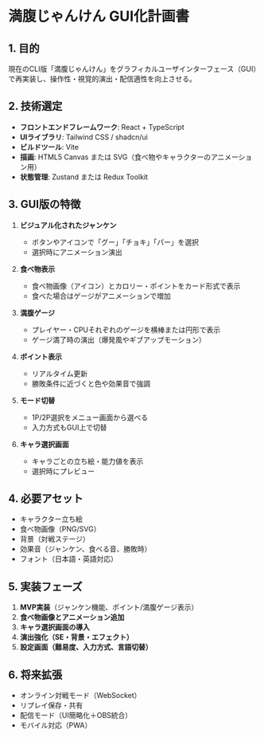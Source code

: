 # 満腹じゃんけん GUI化計画書

## 1. 目的
現在のCLI版「満腹じゃんけん」をグラフィカルユーザインターフェース（GUI）で再実装し、操作性・視覚的演出・配信適性を向上させる。

## 2. 技術選定
- **フロントエンドフレームワーク**: React + TypeScript
- **UIライブラリ**: Tailwind CSS / shadcn/ui
- **ビルドツール**: Vite
- **描画**: HTML5 Canvas または SVG（食べ物やキャラクターのアニメーション用）
- **状態管理**: Zustand または Redux Toolkit

## 3. GUI版の特徴
1. **ビジュアル化されたジャンケン**
   - ボタンやアイコンで「グー」「チョキ」「パー」を選択
   - 選択時にアニメーション演出

2. **食べ物表示**
   - 食べ物画像（アイコン）とカロリー・ポイントをカード形式で表示
   - 食べた場合はゲージがアニメーションで増加

3. **満腹ゲージ**
   - プレイヤー・CPUそれぞれのゲージを横棒または円形で表示
   - ゲージ満了時の演出（爆発風やギブアップモーション）

4. **ポイント表示**
   - リアルタイム更新
   - 勝敗条件に近づくと色や効果音で強調

5. **モード切替**
   - 1P/2P選択をメニュー画面から選べる
   - 入力方式もGUI上で切替

6. **キャラ選択画面**
   - キャラごとの立ち絵・能力値を表示
   - 選択時にプレビュー

## 4. 必要アセット
- キャラクター立ち絵
- 食べ物画像（PNG/SVG）
- 背景（対戦ステージ）
- 効果音（ジャンケン、食べる音、勝敗時）
- フォント（日本語・英語対応）

## 5. 実装フェーズ
1. **MVP実装**（ジャンケン機能、ポイント/満腹ゲージ表示）
2. **食べ物画像とアニメーション追加**
3. **キャラ選択画面の導入**
4. **演出強化（SE・背景・エフェクト）**
5. **設定画面（難易度、入力方式、言語切替）**

## 6. 将来拡張
- オンライン対戦モード（WebSocket）
- リプレイ保存・共有
- 配信モード（UI簡略化＋OBS統合）
- モバイル対応（PWA）


